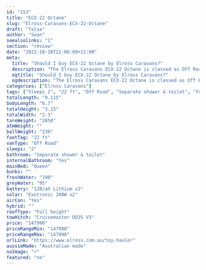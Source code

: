 ```yaml
---
id: "253"
title: "ECX-22 Octane"
slug: "Elross-Caravans-ECX-22-Octane"
draft: "false"
author: "Sean"
seealsolinks: "1"
section: "review"
date: "2022-10-10T22:00:09+11:00"
meta:
  title: "Should I buy ECX-22 Octane by Elross Caravans?"
  description: "The Elross Caravans ECX-22 Octane is classed as Off Road, and sleeps 2 people. It is Australian made and comes in at 22 ft. It generally has Separate shower & toilet."
  ogtitle: "Should I buy ECX-22 Octane by Elross Caravans?"
  ogdescription: "The Elross Caravans ECX-22 Octane is classed as Off Road, and sleeps 2 people. It is Australian made and comes in at 22 ft. It generally has Separate shower & toilet."
categories: ["Elross Caravans"]
tags: ["Sleeps 2", "22 ft", "Off Road", "Separate shower & toilet", "Full height", "Over 100k", "Australian made"]
totalLength: "9.115"
bodyLength: "6.7"
totalHeight: "3.15"
totalWidth: "2.3"
tareWeight: "2850"
atmWeight: ""
ballWeight: "230"
footTag: "22 ft"
vanType: "Off Road"
sleeps: "2"
bathroom: "Separate shower & toilet"
internalBathroom: "Yes"
mainBed: "Queen"
bunks: ""
freshWater: "190"
greyWater: "95"
battery: "120/ah Lithium x2"
solar: "Exotronic 200W x2"
airCon: "Yes"
hybrid: ""
roofType: "Full height"
towHitch: "Cruisemaster DO35 V3"
price: "147990"
priceRangeMin: "147990"
priceRangeMax: "147990"
urlLink: "https://www.elross.com.au/toy-hauler"
aussieMade: "Australian made"
noImage: "r"
featured: "no"
---
```

